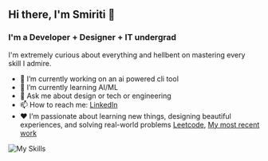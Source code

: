 ## Hi there, I'm Smiriti 👋

### I'm a Developer + Designer + IT undergrad

I'm extremely curious about everything and hellbent on mastering every skill I admire.

- 🔭 I’m currently working on an ai powered cli tool
- 🌱 I’m currently learning AI/ML
- 💬 Ask me about design or tech or engineering
- 📫 How to reach me: [LinkedIn](https://www.linkedin.com/in/smiriti-kapoor011/)
- ❤️ I’m passionate about learning new things, designing beautiful experiences, and solving real-world problems [Leetcode](https://leetcode.com/u/smiritikapoor911/), [My most recent work](https://sync-ai-tool.vercel.app/)


![My Skills](https://skillicons.dev/icons?i=cpp,py,js,ts,html,css,mongodb,express,react,nextjs,nodejs,tailwind,bootstrap,bash,aws,gcp,terraform,git,powershell,figma,ps,xd&perline=11)
